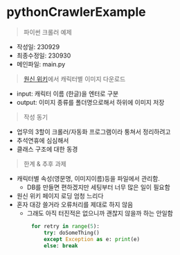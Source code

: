 # pythonCrawlerExample
> 파이썬 크롤러 예제

- 작성일: 230929
- 최종수정일: 230930
- 메인파일: main.py

> [원신 위키](https://genshin-impact.fandom.com/wiki/Genshin_Impact_Wiki)에서 캐릭터별 이미지 다운로드
- input: 캐릭터 이름 (한글)을 엔터로 구분
- output: 이미지 종류를 폴더명으로해서 하위에 이미지 저장

> 작성 동기
- 업무의 3할이 크롤러/자동화 프로그램이라 퉁쳐서 정리하려고
- 추석연휴에 심심해서
- 클래스 구조에 대한 동경

> 한계 & 추후 과제
- 캐릭터별 속성(영문명, 이미지이름)등을 파일에서 관리함.
  + DB를 만들면 편하겠지만 세팅부터 너무 많은 일이 필요함
- 원신 위키 페이지 로딩 엄청 느리다
- 혼자 대강 쓸거라 오류처리를 제대로 하지 않음
  + 그래도 아직 터진적은 없으니까 괜찮지 않을까 하는 안일함
```python
        for retry in range(5):
            try: doSomeThing()
            except Exception as e: print(e)
            else: break
```
